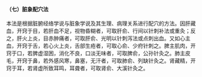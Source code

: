 #### （七）脏象配穴法

 本法是根据脏腑经络学说与脏象学说及其生理、病理关系进行配穴的方法。因肝藏血，开窍于目，若肝血不足，视物昏糊者，可取肝俞、行间以针刺补法或重灸；反之，肝火上炎，目赤肿痛者，可取肝俞、光明以针刺泻法或点刺出血。又如心主血，开窍于舌，若心火上炎，舌部生疮者，可取心俞、少府针刺之。脾主肌肉，开窍于口，若脾虚湿困，消化不良，口淡无味者，可取脾俞，公孙针灸之。肺主皮毛，开窍于鼻，若外感风寒，鼻塞，无汗者，可取肺俞、列缺针灸之。肾藏精，开窍于耳，若肾虚所致耳鸣，耳聋者，可取肾俞、大溪针灸之。
